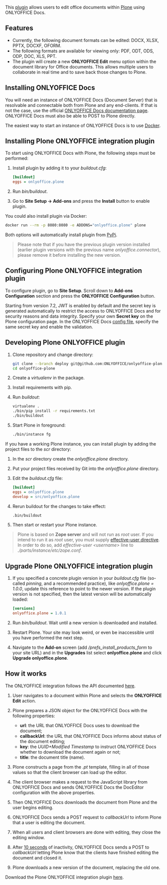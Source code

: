 This [plugin](https://github.com/ONLYOFFICE/onlyoffice-plone) allows users to edit office documents within [Plone](https://plone.org/) using ONLYOFFICE Docs.

## Features

* Currently, the following document formats can be edited: DOCX, XLSX, PPTX, DOCXF, OFORM.
* The following formats are available for viewing only: PDF, ODT, ODS, ODP, DOC, XLS, PPT.
* The plugin will create a new **ONLYOFFICE Edit** menu option within the document library for Office documents. This allows multiple users to collaborate in real time and to save back those changes to Plone.

## Installing ONLYOFFICE Docs

You will need an instance of ONLYOFFICE Docs (Document Server) that is resolvable and connectable both from Plone and any end-clients. If that is not the case, use the official [ONLYOFFICE Docs documentation page](https://helpcenter.onlyoffice.com/server/linux/document/linux-installation.aspx). ONLYOFFICE Docs must also be able to POST to Plone directly.

The easiest way to start an instance of ONLYOFFICE Docs is to use [Docker](https://github.com/onlyoffice/Docker-DocumentServer).

## Installing Plone ONLYOFFICE integration plugin

To start using ONLYOFFICE Docs with Plone, the following steps must be performed:

1. Install plugin by adding it to your *buildout.cfg*:

   ``` ini
   [buildout]
   eggs = onlyoffice.plone
   ```

2. Run *bin/buildout*.
3. Go to **Site Setup -> Add-ons** and press the **Install** button to enable plugin.

You could also install plugin via Docker:

``` bash
docker run --rm -p 8080:8080 -e ADDONS="onlyoffice.plone" plone
```

Both options will automatically install plugin from [PyPi](https://pypi.org/project/onlyoffice.plone/).

> Please note that if you have the previous plugin version installed (earlier plugin versions with the previous name *onlyoffice.connector*), please remove it before installing the new version.

## Configuring Plone ONLYOFFICE integration plugin

To configure plugin, go to **Site Setup**. Scroll down to **Add-ons Configuration** section and press the **ONLYOFFICE Configuration** button.

Starting from version 7.2, JWT is enabled by default and the secret key is generated automatically to restrict the access to ONLYOFFICE Docs and for security reasons and data integrity. Specify your own **Secret key** on the Plone configuration page. In the ONLYOFFICE Docs [config file](../../../Additional%20API/Signature/index.md), specify the same secret key and enable the validation.

## Developing Plone ONLYOFFICE plugin

1. Clone repository and change directory:

   ``` bash
   git clone --branch deploy git@github.com:ONLYOFFICE/onlyoffice-plone.git
   cd onlyoffice-plone
   ```

2. Create a *virtualenv* in the package.
3. Install requirements with pip.
4. Run *buildout*:

   ``` bash
   virtualenv .
   ./bin/pip install -r requirements.txt
   ./bin/buildout
   ```

5. Start Plone in foreground:

   ``` bash
   ./bin/instance fg
   ```

If you have a working Plone instance, you can install plugin by adding the project files to the *scr* directory:

1. In the *scr* directory create the *onlyoffice.plone* directory.
2. Put your project files received by Git into the *onlyoffice.plone* directory.
3. Edit the *buildout.cfg* file:

   ``` ini
   [buildout]
   eggs = onlyoffice.plone
   develop = src/onlyoffice.plone
   ```

4. Rerun buildout for the changes to take effect:

   ``` bash
   .bin/buildout
   ```

5. Then start or restart your Plone instance.

> Plone is based on **Zope server** and will not run as *root* user. If you intend to run it as *root* user, you must supply [effective-user directive](https://zope.readthedocs.io/en/2.12/SETUID.html). In order to do so, add *effective-user \<username>* line to *./parts/instance/etc/zope.conf*.

## Upgrade Plone ONLYOFFICE integration plugin

1. If you specified a concrete plugin version in your *buildout.cfg* file (so-called *pinning*, and a recommended practice), like *onlyoffice.plone = 1.0.0*, update this reference to point to the newer version. If the plugin version is not specified, then the latest version will be automatically loaded:

   ``` ini
   [versions]
   onlyoffice.plone = 1.0.1
   ```

2. Run *bin/buildout*. Wait until a new version is downloaded and installed.
3. Restart Plone. Your site may look weird, or even be inaccessible until you have performed the next step.
4. Navigate to the **Add-on** screen (add */prefs\_install\_products\_form* to your site URL) and in the **Upgrades** list select **onlyoffice.plone** and click **Upgrade onlyoffice.plone**.

## How it works

The ONLYOFFICE integration follows the API documented [here](../../Basic%20concepts/index.md).

1. User navigates to a document within Plone and selects the **ONLYOFFICE Edit** action.

2. Plone prepares a JSON object for the ONLYOFFICE Docs with the following properties:

   * **url**: the URL that ONLYOFFICE Docs uses to download the document;
   * **callbackUrl**: the URL that ONLYOFFICE Docs informs about status of the document editing;
   * **key**: the *UUID+Modified Timestamp* to instruct ONLYOFFICE Docs whether to download the document again or not;
   * **title**: the document title (name).

3. Plone constructs a page from the *.pt* template, filling in all of those values so that the client browser can load up the editor.

4. The client browser makes a request to the JavaScript library from ONLYOFFICE Docs and sends ONLYOFFICE Docs the DocEditor configuration with the above properties.

5. Then ONLYOFFICE Docs downloads the document from Plone and the user begins editing.

6. ONLYOFFICE Docs sends a POST request to *callbackUrl* to inform Plone that a user is editing the document.

7. When all users and client browsers are done with editing, they close the editing window.

8. After [10 seconds](../../How%20It%20Works/Saving%20file/#save-delay) of inactivity, ONLYOFFICE Docs sends a POST to *callbackUrl* letting Plone know that the clients have finished editing the document and closed it.

9. Plone downloads a new version of the document, replacing the old one.

Download the Plone ONLYOFFICE integration plugin [here](https://github.com/ONLYOFFICE/onlyoffice-plone).
